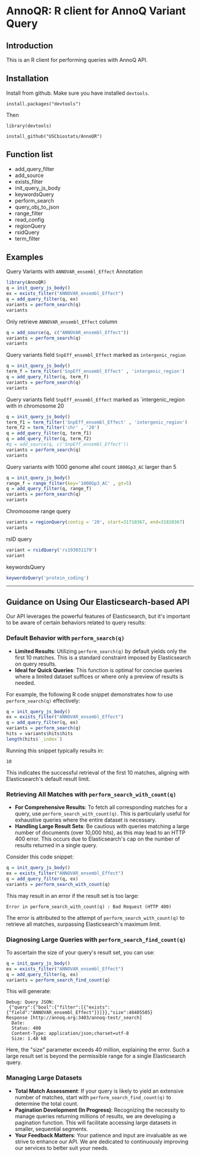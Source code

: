 # AnnoQR: R client for AnnoQ Variant Query

## Introduction

This is an R client for performing queries with AnnoQ API.

## Installation

Install from github. Make sure you have installed `devtools`.

`install.packages("devtools")`

Then

`library(devtools)`

`install_github("USCbiostats/AnnoQR")`

## Function list

-   add_query_filter
-   add_source
-   exists_filter
-   init_query_js_body
-   keywordsQuery
-   perform_search
-   query_obj_to_json
-   range_filter
-   read_config
-   regionQuery
-   rsidQuery
-   term_filter

## Examples

Query Variants with `ANNOVAR_ensembl_Effect` Annotation

``` r
library(AnnoQR)
q = init_query_js_body()
ex = exists_filter("ANNOVAR_ensembl_Effect")
q = add_query_filter(q, ex)
variants = perform_search(q)
variants
```

Only retrieve `ANNOVAR_ensembl_Effect` column

``` r
q = add_source(q, c("ANNOVAR_ensembl_Effect"))
variants = perform_search(q)
variants
```

Query variants field `SnpEff_ensembl_Effect` marked as `intergenic_region`

``` r
q = init_query_js_body()
term_f = term_filter('SnpEff_ensembl_Effect' , 'intergenic_region')
q = add_query_filter(q, term_f)
variants = perform_search(q)
variants
```

Query variants field `SnpEff_ensembl_Effect` marked as \`intergenic_region with in chromosome 20

``` r
q = init_query_js_body()
term_f1 = term_filter('SnpEff_ensembl_Effect' , 'intergenic_region')
term_f2 = term_filter('chr' , '20')
q = add_query_filter(q, term_f1)
q = add_query_filter(q, term_f2)
#q = add_source(q, c('SnpEff_ensembl_Effect'))
variants = perform_search(q)
variants
```

Query variants with 1000 genome allel count `1000Gp3_AC` larger than 5

``` r
q = init_query_js_body()
range_f = range_filter(key='1000Gp3_AC' , gt=5)
q = add_query_filter(q, range_f)
variants = perform_search(q)
variants
```

Chromosome range query

``` r
variants = regionQuery(contig = '20', start=31710367, end=31820367)
variants
```

rsID query

``` r
variant = rsidQuery('rs193031179')
variant
```

keywordsQuery

``` r
keywordsQuery('protein_coding')
```

------------------------------------------------------------------------

## **Guidance on Using Our Elasticsearch-based API**

Our API leverages the powerful features of Elasticsearch, but it's important to be aware of certain behaviors related to query results:

### Default Behavior with `perform_search(q)`

-   **Limited Results**: Utilizing `perform_search(q)` by default yields only the first 10 matches. This is a standard constraint imposed by Elasticsearch on query results.
-   **Ideal for Quick Queries**: This function is optimal for concise queries where a limited dataset suffices or where only a preview of results is needed.

For example, the following R code snippet demonstrates how to use `perform_search(q)` effectively:

``` r
q = init_query_js_body()
ex = exists_filter("ANNOVAR_ensembl_Effect")
q = add_query_filter(q, ex)
variants = perform_search(q)
hits = variants$hits$hits
length(hits$`_index`)
```

Running this snippet typically results in:

```         
10
```

This indicates the successful retrieval of the first 10 matches, aligning with Elasticsearch's default result limit.

### Retrieving All Matches with `perform_search_with_count(q)`

-   **For Comprehensive Results**: To fetch all corresponding matches for a query, use `perform_search_with_count(q)`. This is particularly useful for exhaustive queries where the entire dataset is necessary.
-   **Handling Large Result Sets**: Be cautious with queries matching a large number of documents (over 10,000 hits), as this may lead to an HTTP 400 error. This occurs due to Elasticsearch's cap on the number of results returned in a single query.

Consider this code snippet:

``` r
q = init_query_js_body()
ex = exists_filter("ANNOVAR_ensembl_Effect")
q = add_query_filter(q, ex)
variants = perform_search_with_count(q)
```

This may result in an error if the result set is too large:

```         
Error in perform_search_with_count(q) : Bad Request (HTTP 400)
```

The error is attributed to the attempt of `perform_search_with_count(q)` to retrieve all matches, surpassing Elasticsearch's maximum limit.

### Diagnosing Large Queries with `perform_search_find_count(q)`

To ascertain the size of your query's result set, you can use:

``` r
q = init_query_js_body()
ex = exists_filter("ANNOVAR_ensembl_Effect")
q = add_query_filter(q, ex)
variants = perform_search_find_count(q)
```

This will generate:

```         
Debug: Query JSON:
 {"query":{"bool":{"filter":[{"exists":{"field":"ANNOVAR_ensembl_Effect"}}]}},"size":40405505} 
Response [http://annoq.org:3403/annoq-test/_search]
  Date: 
  Status: 400
  Content-Type: application/json;charset=utf-8
  Size: 1.48 kB
```

Here, the "size" parameter exceeds 40 million, explaining the error. Such a large result set is beyond the permissible range for a single Elasticsearch query.

### Managing Large Datasets

-   **Total Match Assessment**: If your query is likely to yield an extensive number of matches, start with `perform_search_find_count(q)` to determine the total count.
-   **Pagination Development (In Progress)**: Recognizing the necessity to manage queries returning millions of results, we are developing a pagination function. This will facilitate accessing large datasets in smaller, sequential segments.
-   **Your Feedback Matters**: Your patience and input are invaluable as we strive to enhance our API. We are dedicated to continuously improving our services to better suit your needs.

